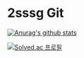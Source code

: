# 2sssg Git

[![Anurag's github stats](https://github-readme-stats.vercel.app/api?username=2sssg&show_icons=true&theme={theme})](https://github.com/2sssg/github-readme-stats)

[![Solved.ac
프로필](http://mazassumnida.wtf/api/v2/generate_badge?boj=lsg020302)](https://solved.ac/lsg020302)
